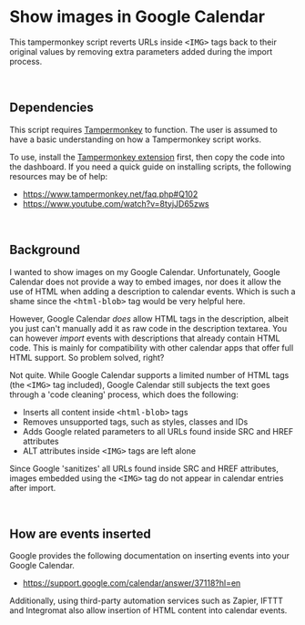 # Show images in Google Calendar

This tampermonkey script reverts URLs inside <tt>&lt;IMG&gt;</tt> tags back to their original values by removing extra parameters added during the import process.

&nbsp;

## Dependencies

This script requires [Tampermonkey](https://www.tampermonkey.net/) to function. The user is assumed to have a basic understanding on how a Tampermonkey script works.

To use, install the [Tampermonkey extension](https://chrome.google.com/webstore/detail/tampermonkey/dhdgffkkebhmkfjojejmpbldmpobfkfo) first, then copy the code into the dashboard. If you need a quick guide on installing scripts, the following resources may be of help:
* https://www.tampermonkey.net/faq.php#Q102
* https://www.youtube.com/watch?v=8tyjJD65zws

&nbsp;

## Background

I wanted to show images on my Google Calendar. Unfortunately, Google Calendar does not provide a way to embed images, nor does it allow the use of HTML when adding a description to calendar events. Which is such a shame since the <tt>&lt;html-blob&gt;</tt> tag would be very helpful here.

However, Google Calendar *does* allow HTML tags in the description, albeit you just can't manually add it as raw code in the description textarea. You can however *import* events with descriptions that already contain HTML code. This is mainly for compatibility with other calendar apps that offer full HTML support. So problem solved, right? 

Not quite. While Google Calendar supports a limited number of HTML tags (the <tt>&lt;IMG&gt;</tt> tag included), Google Calendar still subjects the text goes through a 'code cleaning' process, which does the following: 
  
  * Inserts all content inside <tt>&lt;html-blob&gt;</tt> tags
  * Removes unsupported tags, such as styles, classes and IDs  
  * Adds Google related parameters to all URLs found inside SRC and HREF attributes
  * ALT attributes inside <tt>&lt;IMG&gt;</tt> tags are left alone
  
Since Google 'sanitizes' all URLs found inside SRC and HREF attributes, images embedded using the <tt>&lt;IMG&gt;</tt> tag do not appear in calendar entries after import.

&nbsp;

## How are events inserted

Google provides the following documentation on inserting events into your Google Calendar. 
* https://support.google.com/calendar/answer/37118?hl=en

Additionally, using third-party automation services such as Zapier, IFTTT and Integromat also allow insertion of HTML content into calendar events.
